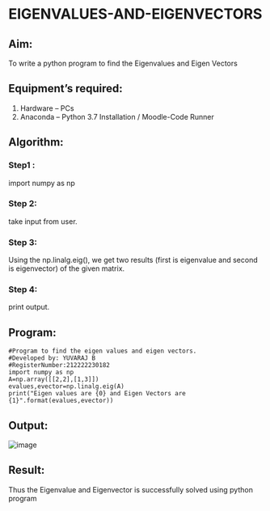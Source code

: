 # EIGENVALUES-AND-EIGENVECTORS
## Aim:
To write a python program to find the Eigenvalues and Eigen Vectors
## Equipment’s required:
1. 	Hardware – PCs
2. 	Anaconda – Python 3.7 Installation / Moodle-Code Runner
## Algorithm:
### Step1 :
import numpy as np
### Step 2:
take input from user.
### Step 3:
Using the np.linalg.eig(),  we get two results (first is eigenvalue and second is eigenvector) of the given matrix.
### Step 4: 
print output.
## Program:
```
#Program to find the eigen values and eigen vectors.
#Developed by: YUVARAJ B
#RegisterNumber:212222230182
import numpy as np
A=np.array([[2,2],[1,3]])
evalues,evector=np.linalg.eig(A)
print("Eigen values are {0} and Eigen Vectors are {1}".format(evalues,evector))
```

## Output:
![image](https://user-images.githubusercontent.com/118343998/226292515-bb808778-05a7-4d8e-8963-ed3254624cc7.png)

## Result:
Thus the Eigenvalue and Eigenvector is successfully solved using python program
